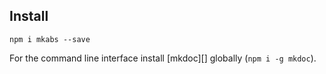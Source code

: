## Install

```
npm i mkabs --save
```

For the command line interface install [mkdoc][] globally (`npm i -g mkdoc`).
